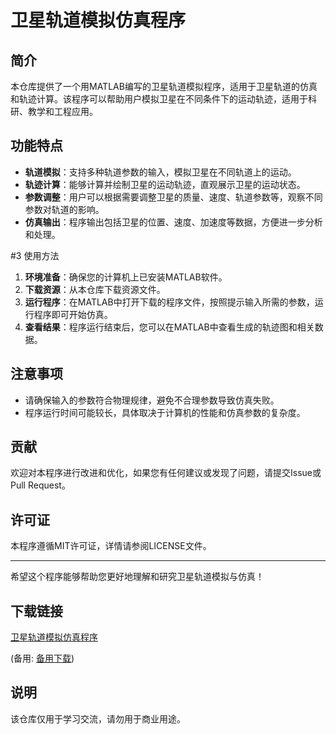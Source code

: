 # 卫星轨道模拟仿真程序

## 简介
本仓库提供了一个用MATLAB编写的卫星轨道模拟程序，适用于卫星轨道的仿真和轨迹计算。该程序可以帮助用户模拟卫星在不同条件下的运动轨迹，适用于科研、教学和工程应用。

## 功能特点
- **轨道模拟**：支持多种轨道参数的输入，模拟卫星在不同轨道上的运动。
- **轨迹计算**：能够计算并绘制卫星的运动轨迹，直观展示卫星的运动状态。
- **参数调整**：用户可以根据需要调整卫星的质量、速度、轨道参数等，观察不同参数对轨道的影响。
- **仿真输出**：程序输出包括卫星的位置、速度、加速度等数据，方便进一步分析和处理。

#3 使用方法
1. **环境准备**：确保您的计算机上已安装MATLAB软件。
2. **下载资源**：从本仓库下载资源文件。
3. **运行程序**：在MATLAB中打开下载的程序文件，按照提示输入所需的参数，运行程序即可开始仿真。
4. **查看结果**：程序运行结束后，您可以在MATLAB中查看生成的轨迹图和相关数据。

## 注意事项
- 请确保输入的参数符合物理规律，避免不合理参数导致仿真失败。
- 程序运行时间可能较长，具体取决于计算机的性能和仿真参数的复杂度。

## 贡献
欢迎对本程序进行改进和优化，如果您有任何建议或发现了问题，请提交Issue或Pull Request。

## 许可证
本程序遵循MIT许可证，详情请参阅LICENSE文件。

---

希望这个程序能够帮助您更好地理解和研究卫星轨道模拟与仿真！

## 下载链接
[卫星轨道模拟仿真程序](https://pan.quark.cn/s/3fd298dcf5f5) 

(备用: [备用下载](https://pan.baidu.com/s/1rHaXd1bAPJ30L6HhvY3zCQ?pwd=1234))

## 说明

该仓库仅用于学习交流，请勿用于商业用途。
